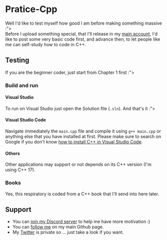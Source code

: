# Pratice-Cpp
 Well I'd like to test myself how good I am before making something massive :"> <br />
 Before I upload something special, that I'll release in my [main account](https://github.com/harshfeudal), I'd like to post some very basic code first, and advance then, to let people like me can self-study how to code in C++.

## Testing
 If you are the beginner coder, just start from Chapter 1 first :">
 
 ### Build and run
  #### Visual Studio
  To run on Visual Studio just open the Solution file (`.sln`). And that's it :">
  #### Visual Studio Code
  Navigate immediately the `main.cpp` file and compile it using `g++ main.cpp` or anything else that you have installed at first. Please make sure to search on Google if you don't know [how to install C++ in Visual Studio Code](https://code.visualstudio.com/docs/languages/cpp).
  #### Others
  Other applications may support or not depends on its C++ version (I'm using C++ 17).
 
 ### Books
  Yes, this respiratory is coded from a C++ book that I'll send into here later.

## Support
 - You can [join my Discord server](https://discord.gg/ZmHYWumdY8) to help me have more motivation :)
 - You can [follow me](https://github.com/harshfeudal) on my main Github page.
 - My [Twitter](https://twitter.com/harshfeudal0001) is private so ... just take a look if you want.
